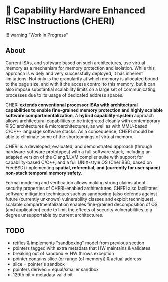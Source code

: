 # :cherries: Capability Hardware Enhanced RISC Instructions (CHERI)

!!! warning "Work In Progress"

## About

Current ISAs, and software based on such architectures, use virtual memory as a mechanism for memory protection and isolation. While this approach is widely and very successfully deployed, it has inherent limitations. Not only is the granularity at which memory is allocated bound to the page size, and with it the access control to this memory, but it can also impose substantial scalability limits on a large set of communicating processes due to its usage of dedicated address spaces.

CHERI **extends conventional processor ISAs with architectural capabilities to enable fine-grained memory protection and highly scalable software compartmentalization**. A **hybrid capability-system** approach allows architectural capabilities to be integrated cleanly with contemporary RISC architectures & microarchitectures, as well as with MMU-based C/C++- language software stacks. As a consequence, CHERI should be able to eliminate some of the shortcomings of virtual memory.

CHERI is a developed, evaluated, and demonstrated approach (through hardware-software prototypes) with a full software stack, including an adapted version of the Clang/LLVM compiler suite with support for capability-based C/C++, and a full UNIX-style OS (CheriBSD, based on FreeBSD) implementing **spatial, referential, and (currently for user space) non-stack temporal memory safety**.

Formal modeling and verification allows making strong claims about security properties of CHERI-enabled architectures. CHERI also facilitates software mitigation techniques such as sandboxing (also defends against future (currently unknown) vulnerability classes and exploit techniques). scalable compartmentalization enables fine-grained decomposition of OS (and application) code to limit the effects of security vulnerabilities to a degree unsupportable by current architectures.

## TODO

- reifies & implements "sandboxing" model from previous section
- pointers tagged with extra metadata that HW maintains & validates
- breaking out of sandbox => HW throws exception
- pointer contains slice (or range (of memory)) & actual address
- slice = pointer's sandbox
- pointers derived = equal/smaller sandbox
- 129th bit = metadata valid bit
